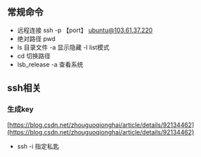 ## 常规命令
+	远程连接 ssh -p 【port】 ubuntu@103.61.37.220
+ 绝对路径 pwd
+ ls 目录文件 -a 显示隐藏 -l list模式
+ cd 切换路径
+ lsb_release -a 查看系统

## ssh相关

### 生成key
[https://blog.csdn.net/zhouguoqionghai/article/details/92134462](https://blog.csdn.net/zhouguoqionghai/article/details/92134462)
+ ssh -i 指定私匙